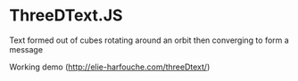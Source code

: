 # ThreeDText.JS
Text formed out of cubes rotating around an orbit then converging to form a message

Working demo (http://elie-harfouche.com/threeDtext/)


